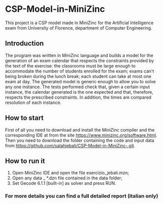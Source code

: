 # CSP-Model-in-MiniZinc
This project is a CSP model made in MiniZinc for the Artificial Intelligence exam from University of Florence, department of Computer Engineering. 

## Introduction

The program was written in MiniZinc language and builds a model for the generation
of an exam calendar that respects the constraints provided by the text of the exercise: the classrooms must be
large enough to accommodate the number of students enrolled for the exam; exams can't
being broken during the lunch break; each student can take at most one exam at
day. The generated model is generic enough to allow you to solve any one
instance. The tests performed check that, given a certain input instance, the calendar generated
is the one expected and that, therefore, respects the prescribed constraints. In addition, the times are compared
resolution of each instance.

## How to start 

First of all you need to download and install the MiniZinc compiler and the corresponding IDE at
from the site https://www.minizinc.org/software.html. Then you need to download the folder
containing the code and input data from https://github.com/salahjebali/CSP-Model-in-MiniZinc-.git.

## How to run it

1. Open MiniZinc IDE and open the file esercizio_jebali.mzn;
2. Open any data _ *.dzn file contained in the data folder;
3. Set Gecode 6.1.1 [built-in] as solver and press RUN.

### For more details you can find a full detailed report (italian only)



